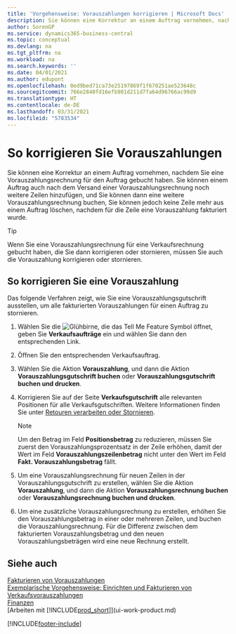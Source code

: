 ```yaml
---
title: 'Vorgehensweise: Vorauszahlungen korrigieren | Microsoft Docs'
description: Sie können eine Korrektur an einem Auftrag vornehmen, nachdem Sie eine Vorauszahlungsrechnung für den Auftrag gebucht haben. Sie können einem Auftrag auch nach dem Versand einer Vorauszahlungsrechnung noch weitere Zeilen hinzufügen, und Sie können dann eine weitere Vorauszahlungsrechnung buchen, Sie können jedoch keine Zeile mehr aus einem Auftrag löschen, nachdem für die Zeile eine Vorauszahlung fakturiert wurde.
author: SorenGP
ms.service: dynamics365-business-central
ms.topic: conceptual
ms.devlang: na
ms.tgt_pltfrm: na
ms.workload: na
ms.search.keywords: ''
ms.date: 04/01/2021
ms.author: edupont
ms.openlocfilehash: 0ed9bed71ca73e25197869f1f670251ae523648c
ms.sourcegitcommit: 766e2840fd16efb901d211d7fa64d96766ac99d9
ms.translationtype: HT
ms.contentlocale: de-DE
ms.lasthandoff: 03/31/2021
ms.locfileid: "5783534"
---
```

# <a name="correct-prepayments"></a>So korrigieren Sie Vorauszahlungen

Sie können eine Korrektur an einem Auftrag vornehmen, nachdem Sie eine Vorauszahlungsrechnung für den Auftrag gebucht haben. Sie können einem Auftrag auch nach dem Versand einer Vorauszahlungsrechnung noch weitere Zeilen hinzufügen, und Sie können dann eine weitere Vorauszahlungsrechnung buchen, Sie können jedoch keine Zeile mehr aus einem Auftrag löschen, nachdem für die Zeile eine Vorauszahlung fakturiert wurde.  

> [!TIP]
> Wenn Sie eine Vorauszahlungsrechnung für eine Verkaufsrechnung gebucht haben, die Sie dann korrigieren oder stornieren, müssen Sie auch die Vorauszahlung korrigieren oder stornieren.

## <a name="to-correct-a-prepayment"></a>So korrigieren Sie eine Vorauszahlung

Das folgende Verfahren zeigt, wie Sie eine Vorauszahlungsgutschrift ausstellen, um alle fakturierten Vorauszahlungen für einen Auftrag zu stornieren.  

1. Wählen Sie die ![Glühbirne, die das Tell Me Feature](media/ui-search/search_small.png "Was möchten Sie tun?") Symbol öffnet, geben Sie **Verkaufsaufträge** ein und wählen Sie dann den entsprechenden Link.  
2. Öffnen Sie den entsprechenden Verkaufsauftrag.
3. Wählen Sie die Aktion **Vorauszahlung**, und dann die Aktion **Vorauszahlungsgutschrift buchen** oder **Vorauszahlungsgutschrift buchen und drucken**.  
4. Korrigieren Sie auf der Seite **Verkaufsgutschrift** alle relevanten Positionen für alle Verkaufsgutschriften. Weitere Informationen finden Sie unter [Retouren verarbeiten oder Stornieren](sales-how-process-sales-returns-cancellations.md).  

    > [!NOTE]  
    > Um den Betrag im Feld **Positionsbetrag** zu reduzieren, müssen Sie zuerst den Vorauszahlungsprozentsatz in der Zeile erhöhen, damit der Wert im Feld **Vorauszahlungszeilenbetrag** nicht unter den Wert im Feld **Fakt. Vorauszahlungsbetrag** fällt.

5. Um eine Vorauszahlungsrechnung für neuen Zeilen in der Vorauszahlungsgutschrift zu erstellen, wählen Sie die Aktion **Vorauszahlung**, und dann die Aktion **Vorauszahlungsrechnung buchen** oder **Vorauszahlungsrechnung buchen und drucken**.  
6. Um eine zusätzliche Vorauszahlungsrechnung zu erstellen, erhöhen Sie den Vorauszahlungsbetrag in einer oder mehreren Zeilen, und buchen die Vorauszahlungsrechnung. Für die Differenz zwischen dem fakturierten Vorauszahlungsbetrag und den neuen Vorauszahlungsbeträgen wird eine neue Rechnung erstellt.  

## <a name="see-also"></a>Siehe auch

[Fakturieren von Vorauszahlungen](finance-invoice-prepayments.md)  
[Exemplarische Vorgehensweise: Einrichten und Fakturieren von Verkaufsvorauszahlungen](walkthrough-setting-up-and-invoicing-sales-prepayments.md)  
[Finanzen](finance.md)  
[Arbeiten mit [!INCLUDE[prod_short](includes/prod_short.md)]](ui-work-product.md)  


[!INCLUDE[footer-include](includes/footer-banner.md)]